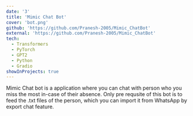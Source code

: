 ```yaml
---
date: '3'
title: 'Mimic Chat Bot'
cover: 'bot.png'
github: 'https://github.com/Pranesh-2005/Mimic_ChatBot'
external: 'https://github.com/Pranesh-2005/Mimic_ChatBot'
tech:
  - Transformers
  - PyTorch
  - GPT2
  - Python
  - Gradio
showInProjects: true
---
```


Mimic Chat bot is a application where you can chat with person who you miss the most in-case of their absence. Only pre requsite of this bot is to feed the .txt files of the person, which you can import it from WhatsApp by export chat feature.

